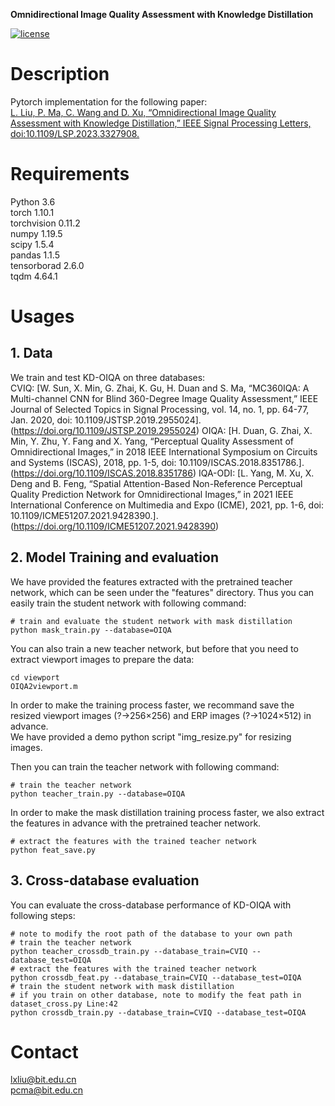 **Omnidirectional Image Quality Assessment with Knowledge Distillation**

[![license](https://img.shields.io/badge/-LICENSE-green)](https://github.com/mmccccat/KD-OIQA/blob/main/LICENSE)
# Description
Pytorch implementation for the following paper:  
 [L. Liu, P. Ma, C. Wang and D. Xu, “Omnidirectional Image Quality Assessment with Knowledge Distillation,” IEEE Signal Processing Letters, doi:10.1109/LSP.2023.3327908.](https://doi.org/10.1109/LSP.2023.3327908)

# Requirements

Python 3.6  
torch 1.10.1  
torchvision 0.11.2  
numpy 1.19.5  
scipy 1.5.4  
pandas 1.1.5  
tensorborad 2.6.0  
tqdm 4.64.1  

# Usages

## 1. Data
We train and test KD-OIQA on three databases:  
CVIQ: [W. Sun, X. Min, G. Zhai, K. Gu, H. Duan and S. Ma, “MC360IQA: A Multi-channel CNN for Blind 360-Degree Image Quality Assessment,” IEEE Journal of Selected Topics in Signal Processing, vol. 14, no. 1, pp. 64-77, Jan. 2020, doi: 10.1109/JSTSP.2019.2955024].(https://doi.org/10.1109/JSTSP.2019.2955024)
OIQA: [H. Duan, G. Zhai, X. Min, Y. Zhu, Y. Fang and X. Yang, “Perceptual Quality Assessment of Omnidirectional Images,” in 2018 IEEE International Symposium on Circuits and Systems (ISCAS), 2018, pp. 1-5, doi: 10.1109/ISCAS.2018.8351786.].(https://doi.org/10.1109/ISCAS.2018.8351786)
IQA-ODI: [L. Yang, M. Xu, X. Deng and B. Feng, “Spatial Attention-Based Non-Reference Perceptual Quality Prediction Network for Omnidirectional Images,” in 2021 IEEE International Conference on Multimedia and Expo (ICME), 2021, pp. 1-6, doi: 10.1109/ICME51207.2021.9428390.].(https://doi.org/10.1109/ICME51207.2021.9428390)

## 2. Model Training and evaluation
We have provided the features extracted with the pretrained teacher network, which can be seen under the "features" directory.
Thus you can easily train the student network with following command:  
```
# train and evaluate the student network with mask distillation
python mask_train.py --database=OIQA
```

You can also train a new teacher network, but before that you need to extract viewport images to prepare the data:  
```
cd viewport
OIQA2viewport.m
```

In order to make the training process faster, we recommand save the resized viewport images (?→256×256) and ERP images (?→1024×512) in advance.  
We have provided a demo python script "img_resize.py" for resizing images.

Then you can train the teacher network with following command:  
```
# train the teacher network
python teacher_train.py --database=OIQA
```

In order to make the mask distillation training process faster, we also extract the features in advance with the pretrained teacher network.
```
# extract the features with the trained teacher network
python feat_save.py
```

## 3. Cross-database evaluation
You can evaluate the cross-database performance of KD-OIQA with following steps:
```
# note to modify the root path of the database to your own path
# train the teacher network
python teacher_crossdb_train.py --database_train=CVIQ --database_test=OIQA
# extract the features with the trained teacher network
python crossdb_feat.py --database_train=CVIQ --database_test=OIQA
# train the student network with mask distillation
# if you train on other database, note to modify the feat path in dataset_cross.py Line:42
python crossdb_train.py --database_train=CVIQ --database_test=OIQA
```

# Contact
lxliu@bit.edu.cn  
pcma@bit.edu.cn
